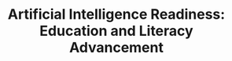 ---
id: airise
title: "Artificial Intelligence Readiness: Education and Literacy Advancement"
title_project: "Artificial Intelligence Readiness: Education and Literacy Advancement"
title_short: "AIrise"
period: "Okt 23 – Mär 24 (6 Monate)" 
round: "3"
lecture2go: 
uhh_url: "https://www.hcl.uni-hamburg.de/ddlitlab/data-literacy-studierendenprojekte/dritte-foerderrunde/airise.html"
students: "Dejan Simic, Gian-Luca Gücük"
mentor: "Stephan Leible"
text: |

    In der Ära der digitalen Transformation spielt Künstliche Intelligenz (KI), insbesondere generative KI, eine immer wichtigere Rolle in unserem Alltag und in der Arbeitswelt. Die Fähigkeit, KI-Technologien nicht nur zu nutzen, sondern auch zu verstehen und kritisch zu bewerten, wird zunehmend zu einer entscheidenden Kompetenz. Vor diesem Hintergrund gewinnt das Thema AI Literacy, also die Bildung im Bereich der Künstlichen Intelligenz, an Bedeutung. Noch spezifischer steht die generative AI Literacy im Fokus unseres Projekts AIrise, welches darauf abzielt, das Verständnis und die Fähigkeiten im Umgang mit generativen KI-Systemen zu erforschen und zu fördern. 

    Das Hauptziel von AIrise ist es, die verschiedenen Aspekte der AI Literacy und generativen AI Literacy zu untersuchen und zu definieren. Dazu gehören:

    - **Grundverständnis von KI und generativer KI: Es wird erforscht, wie tief das Grundwissen über KI und speziell generative KI in unterschiedlichen Bevölkerungsgruppen und Berufsfeldern verankert ist.**
    - **Ethik und gesellschaftliche Auswirkungen: Ein weiteres Untersuchungsfeld ist das Bewusstsein und die Meinung zu ethischen Aspekten und den sozialen Auswirkungen generativer KI-Technologien zu erfassen.**
    - **Praktische Anwendungsfähigkeiten: Es wird evaluiert, welche Erfahrungen Menschen mit generativen KI-Tools bisher gemacht haben und in welchen Anwendungsfällen und -Bereichen sie diese nutzen und welche Fähigkeiten dafür benötigt werden.**
    - **Kritische Bewertung von KI-Outputs: Außerdem umfasst ein wichtiger Teil des Projekts die kritische Betrachtung, wie Menschen die Ergebnisse von KI-Systemen reflektieren, bewerten und hinterfragen.**

    AIrise stützt sich auf einer umfangreichen Umfrage mit quantitativen und qualitativen Anteilen in den Bereichen KI und generative KI sowie auf Basis grauer Literatur in Form praktischer Fallbeispiele und der Erfahrungen durch KI-thematisierende Lehrveranstaltungen der Universität Hamburg.

    Das AIrise Projekt zielt darauf ab, ein tieferes Verständnis für die Bedeutung und die Herausforderungen von AI Literacy und generativer AI Literacy zu entwickeln. Ein gesellschaftliches Bestreben sollte die Erhöhung der KI-Kompetenzen sein, um die Chancengleichheit zu verbessern, Innovationen zu fördern und das volle Potenzial der Technologie für ein breiteres Spektrum an Nutzern zugänglich zu machen. Unsere Erkenntnisse können beispielsweise die zukünftige Entwicklung von Curricula und Schulungskonzepten, wie Lehrveranstaltungen, Workshops und ähnliche Formate, unterstützen.

    Das Projekt wurde zum 01.02.2024 inhaltlich angepasst, da das Studierendenteam gewechselt hat.

image: "https://www.hcl.uni-hamburg.de/18771026/pexels-fauxels-3183150-733x414-219fd656c2aca754e820971fdd2475bc23db99dd.jpg"
image_credit: "fauxels / Pexels"
---